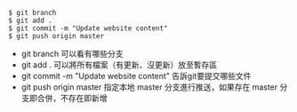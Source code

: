 ```console
$ git branch
$ git add .
$ git commit -m "Update website content"
$ git push origin master
```

- git branch 可以看有哪些分支
- git add . 可以將所有檔案（有更新、沒更新）放至暫存區
- git commit -m "Update website content" 告訴git要提交哪些文件
- git push origin master 指定本地 master 分支進行推送，如果存在 master 分支即合併，不存在即新增